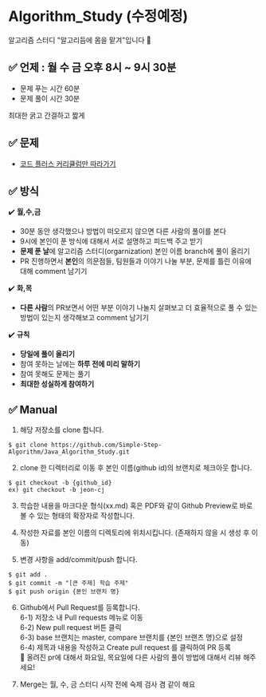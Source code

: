 # Algorithm_Study (수정예정)
알고리즘 스터디 "알고리듬에 몸을 맡겨"입니다 🐣 

## ✅ 언제  : 월 수 금 오후 8시 ~ 9시 30분

- 문제 푸는 시간 60분
- 문제 풀이 시간 30분

최대한 굵고 간결하고 짧게 

## ✅ 문제

- [코드 플러스 커리큘럼만 따라가기](https://code.plus/)

## ✅ 방식

✔️ **월,수,금**

- 30분 동안 생각했으나 방법이 떠오르지 않으면 다른 사람의 풀이를 본다
- 9시에 본인이 푼 방식에 대해서 서로 설명하고 피드백 주고 받기
- **문제 푼 날**에 알고리즘 스터디(orgarnization) 본인 이름 branch에 풀이 올리기
- PR 진행하면서 **본인**의 의문점들, 팀원들과 이야기 나눌 부분, 문제를 틀린 이유에 대해 comment 남기기

✔️ **화,목**

- **다른 사람**의 PR보면서 어떤 부분 이야기 나눌지 살펴보고 더 효율적으로 풀 수 있는 방법이 있는지 생각해보고 comment 남기기

✔️ **규칙**

- **당일에 풀이 올리기**
- 참여 못하는 날에는 **하루 전에 미리 말하기**
- 참여 못해도 문제는 풀기
- **최대한 성실하게 참여하기**

## ✅ Manual
1. 해당 저장소를 clone 합니다.
```
$ git clone https://github.com/Simple-Step-Algorithm/Java_Algorithm_Study.git
```
2. clone 한 디렉터리로 이동 후 본인 이름(github id)의 브랜치로 체크아웃 합니다.
```
$ git checkout -b {github_id}
ex) git checkout -b jeon-cj
```
3. 학습한 내용을 마크다운 형식(xx.md) 혹은 PDF와 같이 Github Preview로 바로 볼 수 있는 형태의 확장자로 작성합니다.

4. 작성한 자료를 본인 이름의 디렉토리에 위치시킵니다. (존재하지 않을 시 생성 후 이동)

5. 변경 사항을 add/commit/push 합니다.
```
$ git add .
$ git commit -m "[큰 주제] 학습 주제"
$ git push origin {본인 브랜치 명}
```
6. Github에서 Pull Request를 등록합니다.<br>
6-1) 저장소 내 Pull requests 메뉴로 이동 <br>
6-2) New pull request 버튼 클릭<br>
6-3) base 브랜치는 master, compare 브랜치를 {본인 브랜츠 명}으로 설정<br>
6-4) 제목과 내용을 작성하고 Create pull request 를 클릭하여 PR 등록<br>
📢 올려진 pr에 대해서 화요일, 목요일에 다른 사람의 풀이 방법에 대해서 리뷰 해주세요!

8. Merge는 월, 수, 금 스터디 시작 전에 숙제 검사 겸 같이 해요


